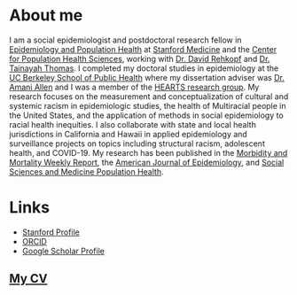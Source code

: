 # About me
I am a social epidemiologist and postdoctoral research fellow in [Epidemiology and Population Health](https://med.stanford.edu/epidemiology-dept.html) at [Stanford Medicine](https://med.stanford.edu/) and the [Center for Population Health Sciences](https://med.stanford.edu/phs.html), working with [Dr. David Rehkopf](https://profiles.stanford.edu/david-rehkopf) and [Dr. Tainayah Thomas](https://profiles.stanford.edu/tainayah-thomas). I completed my doctoral studies in epidemiology at the [UC Berkeley School of Public Health](https://publichealth.berkeley.edu/) where my dissertation adviser was [Dr. Amani Allen](https://publichealth.berkeley.edu/people/amani-allen/) and I was a member of the [HEARTS research group](https://publichealth.berkeley.edu/research/hearts-research-group/). My research focuses on the measurement and conceptualization of cultural and systemic racism in epidemiologic studies, the health of Multiracial people in the United States, and the application of methods in social epidemiology to racial health inequities. I also collaborate with state and local health jurisdictions in California and Hawaii in applied epidemiology and surveillance projects on topics including structural racism, adolescent health, and COVID-19. My research has been published in the [Morbidity and Mortality Weekly Report](https://doi.org/10.15585%2Fmmwr.mm7035e2), the [American Journal of Epidemiology](https://academic.oup.com/aje/search-results?page=1&q=%22lam-hine%22&fl_SiteID=5257&SearchSourceType=1&allJournals=1), and [Social Sciences and Medicine Population Health](https://doi.org/10.1016/j.ssmph.2023.101524). 

# Links
- [Stanford Profile](https://profiles.stanford.edu/lamhine)
- [ORCID](https://orcid.org/0000-0001-9040-2991)
- [Google Scholar Profile](https://scholar.google.com/citations?user=RO5T7CQAAAAJ)

## [My CV](https://lamhine.github.io/assets/docs/lamhine_cv_2023-04.pdf)
